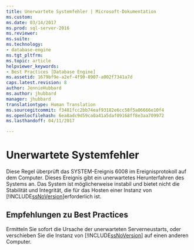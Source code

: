 ```yaml
---
title: Unerwartete Systemfehler | Microsoft-Dokumentation
ms.custom: 
ms.date: 03/14/2017
ms.prod: sql-server-2016
ms.reviewer: 
ms.suite: 
ms.technology:
- database-engine
ms.tgt_pltfrm: 
ms.topic: article
helpviewer_keywords:
- Best Practices [Database Engine]
ms.assetid: 1679bf9e-a2ef-4f90-8907-a002f7341a7d
caps.latest.revision: 8
author: JennieHubbard
ms.author: jhubbard
manager: jhubbard
translationtype: Human Translation
ms.sourcegitcommit: f3481fcc2bb74eaf93182e6cc58f5a06666e10f4
ms.openlocfilehash: 6ea8adc9d59ca0a41a5daf09168ff8e3aa709972
ms.lasthandoff: 04/11/2017

---
```

# <a name="unexpected-system-failures"></a>Unerwartete Systemfehler
  Diese Regel überprüft das SYSTEM-Ereignis 6008 im Ereignisprotokoll auf dem Computer. Dieses Ereignis gibt ein unerwartetes Herunterfahren des Systems an. Das System ist möglicherweise instabil und bietet nicht die Stabilität und Integrität, die für das Hosten einer Instanz von [!INCLUDE[ssNoVersion](../../includes/ssnoversion-md.md)]erforderlich ist.  
  
## <a name="best-practices-recommendations"></a>Empfehlungen zu Best Practices  
 Ermitteln Sie sofort die Ursache der unerwarteten Serverneustarts, oder verschieben Sie die Instanz von [!INCLUDE[ssNoVersion](../../includes/ssnoversion-md.md)] auf einen anderen Computer.  
  
  
